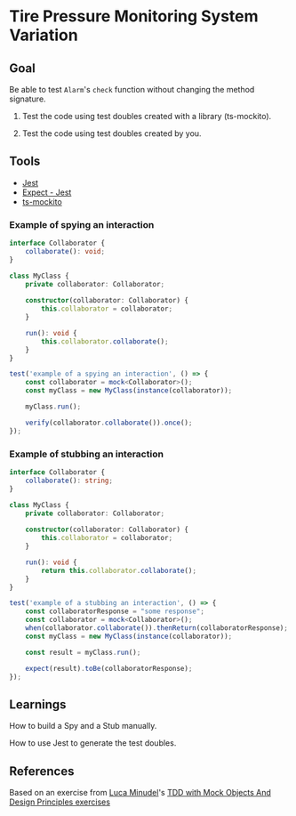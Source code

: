 # Tire Pressure Monitoring System Variation

## Goal
Be able to test `Alarm`'s `check` function without changing the method signature.

1. Test the code using test doubles created with a library (ts-mockito).

2. Test the code using test doubles created by you.

## Tools
* [Jest](https://jestjs.io/en/)
* [Expect - Jest](https://jestjs.io/docs/en/expect.html)
* [ts-mockito](https://github.com/NagRock/ts-mockito)

### Example of spying an interaction
```typescript
interface Collaborator {
    collaborate(): void;
}

class MyClass {
    private collaborator: Collaborator;
    
    constructor(collaborator: Collaborator) {
        this.collaborator = collaborator;
    }

    run(): void {
        this.collaborator.collaborate();
    }
}

test('example of a spying an interaction', () => {
    const collaborator = mock<Collaborator>();
    const myClass = new MyClass(instance(collaborator));

    myClass.run();

    verify(collaborator.collaborate()).once();
});
```

### Example of stubbing an interaction

```typescript
interface Collaborator {
    collaborate(): string;
}

class MyClass {
    private collaborator: Collaborator;
    
    constructor(collaborator: Collaborator) {
        this.collaborator = collaborator;
    }

    run(): void {
        return this.collaborator.collaborate();
    }
}

test('example of a stubbing an interaction', () => {
    const collaboratorResponse = "some response";
    const collaborator = mock<Collaborator>();
    when(collaborator.collaborate()).thenReturn(collaboratorResponse);
    const myClass = new MyClass(instance(collaborator));

    const result = myClass.run();

    expect(result).toBe(collaboratorResponse);
});
```

## Learnings
How to build a Spy and a Stub manually.

How to use Jest to generate the test doubles.

## References

Based on an exercise from [Luca Minudel](https://twitter.com/lukadotnet?lang=en)'s [TDD with Mock Objects And Design Principles exercises](https://github.com/lucaminudel/TDDwithMockObjectsAndDesignPrinciples)